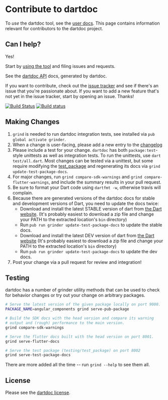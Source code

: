 # Contribute to dartdoc

To _use_ the dartdoc tool, see the [user docs][]. This page contains
information relevant for contributors to the dartdoc project.

## Can I help?

Yes!

Start by [using the tool](README.md) and filing issues and requests.

See the [dartdoc API](https://pub.dartlang.org/documentation/dartdoc/latest/) docs, generated by
dartdoc.

If you want to contribute, check out the [issue tracker][] and see if there's an
issue that you're passionate about. If you want to add a new feature that's not
yet in the issue tracker, start by opening an issue. Thanks!

[![Build Status](https://travis-ci.org/dart-lang/dartdoc.svg)](https://travis-ci.org/dart-lang/dartdoc)
[![Build status](https://ci.appveyor.com/api/projects/status/s6sh69et2ga00dlu?svg=true)](https://ci.appveyor.com/project/devoncarew/dartdoc)

## Making Changes

1. `grind` is needed to run dartdoc integration tests, see installed via `pub global activate grinder`.
2. When a change is user-facing, please add a new entry to the [changelog](https://github.com/dart-lang/dartdoc/blob/master/CHANGELOG.md)
3. Please include a test for your change.  `dartdoc` has both `package:test`-style unittests as well as integration tests.  To run the unittests, use `dart test/all.dart`.  Most changes can be tested via a unittest, but some require modifying the [test_package](https://github.com/dart-lang/dartdoc/tree/master/testing/test_package) and regenerating its docs via `grind update-test-package-docs`.
4. For major changes, run `grind compare-sdk-warnings` and `grind compare-flutter-warnings`, and include the summary results in your pull request.
5. Be sure to format your Dart code using `dartfmt -w`, otherwise travis will complain.
6. Because there are generated versions of the dartdoc docs for stable and development versions of Dart,
   you need to update the docs twice:
   - Download and install the latest STABLE version of dart from [the Dart website](https://www.dartlang.org/tools/sdk).
     (It's probably easiest to download a zip file and change your PATH to the extracted location's `bin` directory)
   - Run `pub run grinder update-test-package-docs` to update the stable docs.
   - Download and install the latest DEV version of dart from [the Dart website](https://www.dartlang.org/tools/sdk)
     (It's probably easiest to download a zip file and change your PATH to the extracted location's `bin` directory)
   - Run `pub run grinder update-test-package-docs` to update the dev docs.
7. Post your change via a pull request for review and integration!

## Testing

dartdoc has a number of grinder utility methods that can be used to check for behavior changes
or try out your change on arbitrary packages. 

```bash
# Serve the latest version of the given package locally on port 9000.
PACKAGE_NAME=angular_components grind serve-pub-package

# Build the SDK docs with the head version and compare its warning
# output and (rough) performance to the main version.
grind compare-sdk-warnings

# Serve the flutter docs built with the head version on port 8001.
grind serve-flutter-docs

# Serve the test package (testing/test_package) on port 8002
grind serve-test-package-docs
```

There are more added all the time -- run `grind --help` to see them all.

## License

Please see the [dartdoc license](https://github.com/dart-lang/dartdoc/blob/master/LICENSE).

[user docs]: https://github.com/dart-lang/dartdoc#dartdoc
[issue tracker]: https://github.com/dart-lang/dartdoc/issues
